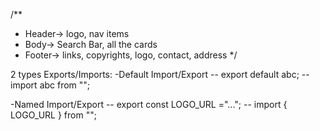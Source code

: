/**
 * Header-> logo, nav items
 * Body-> Search Bar, all the cards
 * Footer-> links, copyrights, logo, contact, address
 */


 2 types Exports/Imports:
 -Default Import/Export
    --  export default abc;
    --  import abc from "<path>";

 -Named Import/Export
    --  export const LOGO_URL ="...";
    --  import { LOGO_URL } from "<path>";